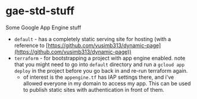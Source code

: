 # gae-std-stuff

Some Google App Engine stuff

- `default` - has a completely static serving site for hosting (with a reference to [https://github.com/vusimb313/dynamic-page](https://github.com/vusimb313/dynamic-page))
- `terraform` - for bootstrapping a project with app engine enabled.  note that you might need to go into `default` directory and run a `gcloud app deploy` in the project before you go back in and re-run terraform again.
  - of interest is the `appengine.tf` has IAP settings there, and i've allowed everyone in my domain to access my app.  This can be used to publish static sites with authentication in front of them.